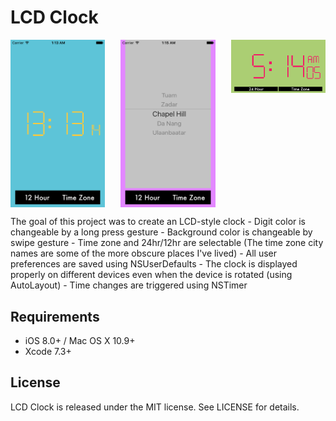 # LCD Clock

<p align="center">
<img align="left" src="screenshot1.png" height="30%" width="30%" alt=""/>
<img align="center" src="screenshot2.png" height="30%" width="30%" alt=""/>
<img align="right" src="screenshot3.png" height="30%" width="30%" alt=""/>


</p>
The goal of this project was to create an LCD-style clock
- Digit color is changeable by a long press gesture
- Background color is changeable by swipe gesture
- Time zone and 24hr/12hr are selectable (The time zone city names are some of the more obscure places I've lived)
- All user preferences are saved using NSUserDefaults
- The clock is displayed properly on different devices even when the device is rotated (using AutoLayout)
- Time changes are triggered using NSTimer

## Requirements

- iOS 8.0+ / Mac OS X 10.9+
- Xcode 7.3+

## License

LCD Clock is released under the MIT license. See LICENSE for details.
